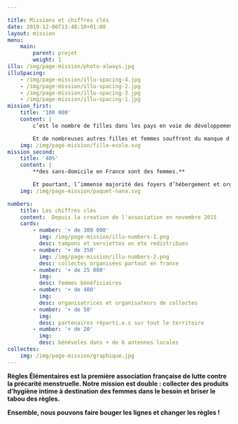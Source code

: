 ```yaml
---

title: Missions et chiffres clés
date: 2019-12-06T13:48:10+01:00
layout: mission
menu: 
    main:
        parent: projet
        weight: 1
illu: /img/page-mission/photo-always.jpg
illuSpacing: 
    - /img/page-mission/illu-spacing-4.jpg
    - /img/page-mission/illu-spacing-2.jpg
    - /img/page-mission/illu-spacing-3.jpg
    - /img/page-mission/illu-spacing-1.jpg
mission_first: 
    title: '100 000'
    content: |
        c’est le nombre de filles dans les pays en voie de développement ratent une semaine d’école par mois à cause de leurs règles et du manque d’accès à des produits d’hygiène intime adaptés. 

        Et de nombreuses autres filles et femmes souffrent du manque d’accès aux tampons et serviettes … Juste en bas de chez vous !
    img: /img/page-mission/fille-ecole.svg
mission_second: 
    title: '40%'
    content: |
        **des sans-domicile en France sont des femmes.**

        Et pourtant, l’immense majorité des foyers d’hébergement et organismes médico-sociaux ne dispose d’aucun stock de protections hygiéniques avant novembre 2015.
    img: /img/page-mission/paquet-nana.svg

numbers: 
    title: Les chiffres clés
    content:  Depuis la creation de l'association en novembre 2015
    cards:
        - number: '+ de 300 000'
          img: /img/page-mission/illu-numbers-1.png
          desc: tampons et serviettes on ete redistribues
        - number: '+ de 350'
          img: /img/page-mission/illu-numbers-2.png
          desc: collectes organisées partout en france
        - number: '+ de 25 000'
          img: 
          desc: femmes bénéficiaires
        - number: '+ de 400'
          img: 
          desc: organisatrices et organisateurs de collectes
        - number: '+ de 50'
          img: 
          desc: partenaires réparti.e.s sur tout le territoire
        - number: '+ de 20'
          img: 
          desc: bénévoles dans + de 6 antennes locales
collectes:
    img: /img/page-mission/graphique.jpg
---
```

**Règles Élémentaires est la première association française de lutte contre la précarité menstruelle. Notre mission est double : collecter des produits d’hygiène intime à destination des femmes dans le besoin et briser le tabou des règles.**

**Ensemble, nous pouvons faire bouger les lignes et changer les règles !**

